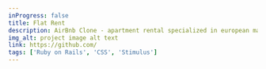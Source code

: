 ```yaml
---
inProgress: false
title: Flat Rent
description: AirBnb Clone - apartment rental specialized in european market.
img_alt: project image alt text
link: https://github.com/
tags: ['Ruby on Rails', 'CSS', 'Stimulus']
---
```

